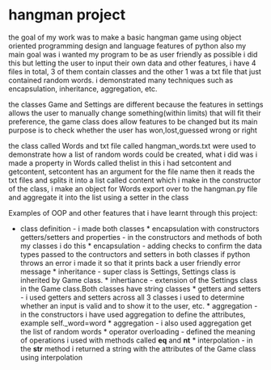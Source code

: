 # hangman project
the goal of my work was to make a basic hangman game using object oriented programming design and language features of python also
my main goal was i wanted my program to be as user friendly as possible i did this but letting the user to input their own data
and other features, i have 4 files in total, 3 of them contain classes and the other 1 was a txt file that just contained random 
words. i demonstrated many techniques such as encapsulation, inheritance, aggregation, etc.

the classes Game and Settings are different because the features in settings allows the user to manually change something(within 
limits) that will fit their preference, the game class does allow features to be changed but its main purpose is to check whether
the user has won,lost,guessed wrong or right

the class called Words and txt file called hangman_words.txt were used to demonstrate how a list of random words could be 
created, what i did was i made a property in Words called thelist in this i had setcontent and getcontent, setcontent 
has an argument for the file name then it reads the txt files and splits it into a list called content which i make in the 
constructor of the class, i make an object for Words export over to the hangman.py file and aggregate it into the list using
a setter in the class

Examples of OOP and other features that i have learnt through this project:

* class definition - i made both classes
         * encapsulation with constructors getters/setters and properties - in the constructors and methods of both my classes i do this
         * encapsulation - adding checks to confirm the data types passed to the contructors and setters in both classes if python throws
                an error i made it so that it prints back a user friendly error message
         * inheritance - super class is Settings, Settings class is inherited by Game class.
         * inhertiance - extension of the Settings class in the Game class.Both classes have string classes
         * getters and setters - i used getters and setters across all 3 classes i used to determine whether an input is valid and to show
                    it to the user, etc.
         * aggregation -  in the constructors i have used aggregation to define the attributes, example self._word=word
         * aggregation - i also used aggregation get the list of random words
         * operator overloading - defined the meaning of operations i used with methods called __eq__ and __nt__
         * interpolation - in the __str__ method i returned a string with the attributes of the Game class using interpolation


